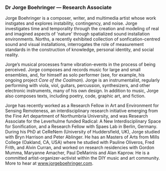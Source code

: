 ### Dr Jorge Boehringer — Research Associate

Jorge Boehringer is a composer, writer, and multimedia artist whose work instigates and explores instability, contingency, and noise. Jorge investigates time and temporality through the creation and modeling of real and imagined aspects of 'nature' through spatialized sound installation environments. Norths, a recently exhibited collection of sonfication-centred sound and visual installations, interrogates the role of measurement standards in the construction of knowledge, personal identity, and social reality.

Jorge’s musical processes frame vibration-events in the process of being perceived. Jorge composes and records music for large and small ensembles, and, for himself as solo performer (see, for example, his ongoing project *Core of the Coalman*). Jorge is an instrumentalist, regularly performing with viola, viol, guitars, percussion, synthesizers, and other electronic instruments, many of his own design. In addition to music, Jorge also composes texts, including poetry, code, graphic art, and fiction.

Jorge has recently worked as a Research Fellow in Art and Environment for Sensing Remoteness, an interdisciplinary research initiative emerging from the Fine Art department of Northumbria University, and was Research Associate for the Leverhulme funded Radical: A New Interdisciplinary Space for Sonification, and a Research Fellow with Spaes Lab in Berlin, Germany. During his PhD at CeReNem (University of Huddersfield, UK), Jorge studied with Bryn Harrison and Peter Ablinger. He has an Masters of Arts from Mills College (Oakland, CA, USA) where he studied with Pauline Oliveros, Fred Frith, and Alvin Curran, and worked on research residencies with Gordon Mumma, Maryanne Amacher, Paul DeMarinis and Alan Kaprow. He is a committed artist-organizer-activist within the DIY music and art community. More to hear at www.jorgeboehringer.com. 
